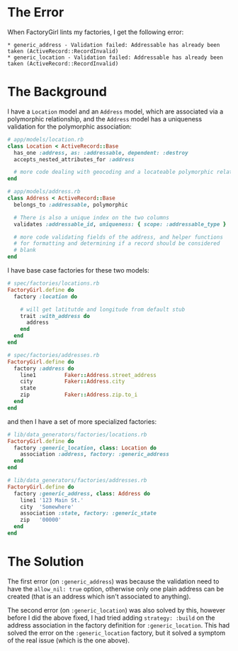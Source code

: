 # The Error

When FactoryGirl lints my factories, I get the following error:

```
* generic_address - Validation failed: Addressable has already been taken (ActiveRecord::RecordInvalid)
* generic_location - Validation failed: Addressable has already been taken (ActiveRecord::RecordInvalid)
```

# The Background

I have a `Location` model and an `Address` model, which are associated via a polymorphic relationship, and the `Address` model has a uniqueness validation for the polymorphic association:

```ruby
# app/models/location.rb
class Location < ActiveRecord::Base
  has_one :address, as: :addressable, dependent: :destroy
  accepts_nested_attributes_for :address

  # more code dealing with geocoding and a locateable polymorphic relationship
end
```

```ruby
# app/models/address.rb
class Address < ActiveRecord::Base
  belongs_to :addressable, polymorphic

  # There is also a unique index on the two columns
  validates :addressable_id, uniqueness: { scope: :addressable_type }

  # more code validating fields of the address, and helper functions
  # for formatting and determining if a record should be considered
  # blank
end
```

I have base case factories for these two models:

```ruby
# spec/factories/locations.rb
FactoryGirl.define do
  factory :location do

    # will get latitutde and longitude from default stub
    trait :with_address do
      address
    end
  end
end
```

```ruby
# spec/factories/addresses.rb
FactoryGirl.define do
  factory :address do
    line1         Faker::Address.street_address
    city          Faker::Address.city
    state
    zip           Faker::Address.zip.to_i
  end
end
```

and then I have a set of more specialized factories:

```ruby
# lib/data_generators/factories/locations.rb
FactoryGirl.define do
  factory :generic_location, class: Location do
    association :address, factory: :generic_address
  end
end
```

```ruby
# lib/data_generators/factories/addresses.rb
FactoryGirl.define do
  factory :generic_address, class: Address do
    line1 '123 Main St.'
    city  'Somewhere'
    association :state, factory: :generic_state
    zip   '00000'
  end
end
```

# The Solution
The first error (on `:generic_address`) was because the validation need to have the `allow_nil: true` option, otherwise only one plain address can be created (that is an address which isn't associated to anything).

The second error (on `:generic_location`) was also solved by this, however before I did the above fixed, I had tried adding `strategy: :build` on the address association in the factory definition for `:generic_location`. This had solved the error on the `:generic_location` factory, but it solved a symptom of the real issue (which is the one above).
